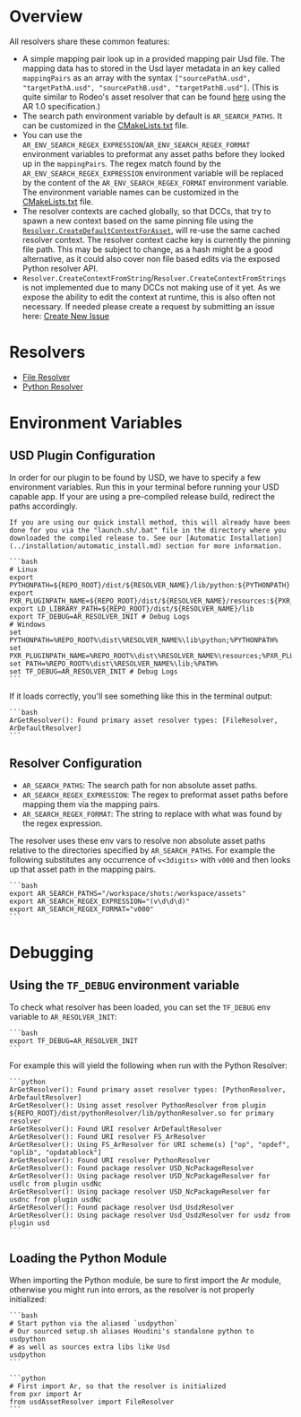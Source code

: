 # Overview
All resolvers share these common features:
- A simple mapping pair look up in a provided mapping pair Usd file. The mapping data has to stored in the Usd layer metadata in an key called ```mappingPairs``` as an array with the syntax ```["sourcePathA.usd", "targetPathA.usd", "sourcePathB.usd", "targetPathB.usd"]```. (This is quite similar to Rodeo's asset resolver that can be found [here](https://github.com/rodeofx/rdo_replace_resolver) using the AR 1.0 specification.)
- The search path environment variable by default is ```AR_SEARCH_PATHS```. It can be customized in the [CMakeLists.txt](https://github.com/LucaScheller/VFX-UsdAssetResolver/blob/main/CMakeLists.txt) file.
- You can use the ```AR_ENV_SEARCH_REGEX_EXPRESSION```/```AR_ENV_SEARCH_REGEX_FORMAT``` environment variables to preformat any asset paths before they looked up in the ```mappingPairs```. The regex match found by the ```AR_ENV_SEARCH_REGEX_EXPRESSION``` environment variable will be replaced by the content of the  ```AR_ENV_SEARCH_REGEX_FORMAT``` environment variable. The environment variable names can be customized in the [CMakeLists.txt](https://github.com/LucaScheller/VFX-UsdAssetResolver/blob/main/CMakeLists.txt) file.
- The resolver contexts are cached globally, so that DCCs, that try to spawn a new context based on the same pinning file using the [```Resolver.CreateDefaultContextForAsset```](https://openusd.org/dev/api/class_ar_resolver.html), will re-use the same cached resolver context. The resolver context cache key is currently the pinning file path. This may be subject to change, as a hash might be a good alternative, as it could also cover non file based edits via the exposed Python resolver API.
- ```Resolver.CreateContextFromString```/```Resolver.CreateContextFromStrings``` is not implemented due to many DCCs not making use of it yet. As we expose the ability to edit the context at runtime, this is also often not necessary. If needed please create a request by submitting an issue here: [Create New Issue](https://github.com/LucaScheller/VFX-UsdAssetResolver/issues/new)

# Resolvers
- [File Resolver](./FileResolver/overview.md)
- [Python Resolver](./PythonResolver/overview.md)

# Environment Variables

## USD Plugin Configuration
In order for our plugin to be found by USD, we have to specify a few environment variables.
Run this in your terminal before running your USD capable app. If your are using a pre-compiled release build, redirect the paths accordingly.


~~~admonish tip
If you are using our quick install method, this will already have been done for you via the "launch.sh/.bat" file in the directory where you downloaded the compiled release to. See our [Automatic Installation](../installation/automatic_install.md) section for more information.
~~~

~~~admonish info title=""
```bash
# Linux
export PYTHONPATH=${REPO_ROOT}/dist/${RESOLVER_NAME}/lib/python:${PYTHONPATH}
export PXR_PLUGINPATH_NAME=${REPO_ROOT}/dist/${RESOLVER_NAME}/resources:${PXR_PLUGINPATH_NAME}
export LD_LIBRARY_PATH=${REPO_ROOT}/dist/${RESOLVER_NAME}/lib
export TF_DEBUG=AR_RESOLVER_INIT # Debug Logs
# Windows
set PYTHONPATH=%REPO_ROOT%\dist\%RESOLVER_NAME%\lib\python;%PYTHONPATH%
set PXR_PLUGINPATH_NAME=%REPO_ROOT%\dist\%RESOLVER_NAME%\resources;%PXR_PLUGINPATH_NAME%
set PATH=%REPO_ROOT%\dist\%RESOLVER_NAME%\lib;%PATH%
set TF_DEBUG=AR_RESOLVER_INIT # Debug Logs
```
~~~

If it loads correctly, you'll see something like this in the terminal output:
~~~admonish info title=""
```bash
ArGetResolver(): Found primary asset resolver types: [FileResolver, ArDefaultResolver]
```
~~~

## Resolver Configuration

- `AR_SEARCH_PATHS`: The search path for non absolute asset paths.
- `AR_SEARCH_REGEX_EXPRESSION`: The regex to preformat asset paths before mapping them via the mapping pairs.
- `AR_SEARCH_REGEX_FORMAT`: The string to replace with what was found by the regex expression.

The resolver uses these env vars to resolve non absolute asset paths relative to the directories specified by `AR_SEARCH_PATHS`. For example the following substitutes any occurrence of `v<3digits>` with `v000` and then looks up that asset path in the mapping pairs.

~~~admonish info title=""
```bash
export AR_SEARCH_PATHS="/workspace/shots:/workspace/assets"
export AR_SEARCH_REGEX_EXPRESSION="(v\d\d\d)"
export AR_SEARCH_REGEX_FORMAT="v000"
```
~~~

# Debugging

## Using the `TF_DEBUG` environment variable
To check what resolver has been loaded, you can set the `TF_DEBUG` env variable to `AR_RESOLVER_INIT`:
~~~admonish info title=""
```bash
export TF_DEBUG=AR_RESOLVER_INIT
```
~~~
For example this will yield the following when run with the Python Resolver:
~~~admonish info title=""
```python
ArGetResolver(): Found primary asset resolver types: [PythonResolver, ArDefaultResolver]
ArGetResolver(): Using asset resolver PythonResolver from plugin ${REPO_ROOT}/dist/pythonResolver/lib/pythonResolver.so for primary resolver
ArGetResolver(): Found URI resolver ArDefaultResolver
ArGetResolver(): Found URI resolver FS_ArResolver
ArGetResolver(): Using FS_ArResolver for URI scheme(s) ["op", "opdef", "oplib", "opdatablock"]
ArGetResolver(): Found URI resolver PythonResolver
ArGetResolver(): Found package resolver USD_NcPackageResolver
ArGetResolver(): Using package resolver USD_NcPackageResolver for usdlc from plugin usdNc
ArGetResolver(): Using package resolver USD_NcPackageResolver for usdnc from plugin usdNc
ArGetResolver(): Found package resolver Usd_UsdzResolver
ArGetResolver(): Using package resolver Usd_UsdzResolver for usdz from plugin usd
```
~~~

## Loading the Python Module
When importing the Python module, be sure to first import the Ar module, otherwise you might run into errors, as the resolver is not properly initialized:
~~~admonish info title=""
```bash
# Start python via the aliased `usdpython`
# Our sourced setup.sh aliases Houdini's standalone python to usdpython
# as well as sources extra libs like Usd
usdpython
```
~~~
~~~admonish info title=""
```python
# First import Ar, so that the resolver is initialized
from pxr import Ar
from usdAssetResolver import FileResolver
```
~~~